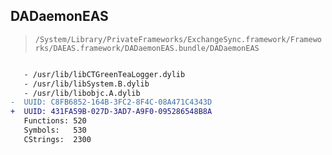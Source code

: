 ## DADaemonEAS

> `/System/Library/PrivateFrameworks/ExchangeSync.framework/Frameworks/DAEAS.framework/DADaemonEAS.bundle/DADaemonEAS`

```diff

   - /usr/lib/libCTGreenTeaLogger.dylib
   - /usr/lib/libSystem.B.dylib
   - /usr/lib/libobjc.A.dylib
-  UUID: C8FB6852-164B-3FC2-8F4C-08A471C4343D
+  UUID: 431FA59B-027D-3AD7-A9F0-095286548B8A
   Functions: 520
   Symbols:   530
   CStrings:  2300

```
